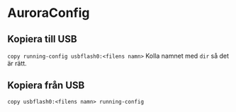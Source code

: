 # AuroraConfig

## Kopiera till USB

`copy running-config usbflash0:<filens namn>`
Kolla namnet med `dir` så det är rätt.

## Kopiera från USB

`copy usbflash0:<filens namn> running-config`
